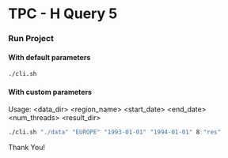 # TPC - H Query 5

### Run Project

#### With default parameters
```bash
./cli.sh
```

#### With custom parameters
Usage: <data_dir> <region_name> <start_date> <end_date> <num_threads> <result_dir>
```bash
./cli.sh "./data" "EUROPE" "1993-01-01" "1994-01-01" 8 "res"
```

Thank You!